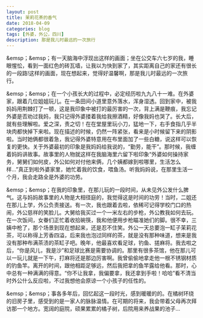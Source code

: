 ```yaml
---
layout: post
title: 茉莉花茶的香气
date: 2018-04-09
categories: blog
tags: [外婆，外公，四川] 
description: 那是我儿时最远的一次旅行
--- 
```

&emsp；&emsp；有一天脑海中浮现出这样的画面；坐在公交车六七岁的我，睡眼惺忪，看到一面红色的砖瓦墙，让我以为快到家了，其实距离自己的家还有很长的一段路!这样的画面，现在想起来，觉得好温馨啊，那是我儿时最远的一次旅行。

&emsp；&emsp；在一个小孩长大的过程中，必定经历啦九九八十一难。在外婆家，跟着几位姐姐玩儿。在一条田间小道里意外落水，浑身湿透。回到家中，被我妈妈用荆棘打了一顿，这是我印象中被打的最厉害的一次，背上满是鞭痕，我忘记外婆是否劝过我妈，我只记得外婆搂着我给我擦酒精，好像我妈也哭了。长大后，就有些理解啦。爱之深，责之切！在在堂屋里玩小刀，猛地一下，右手食指几乎半块肉都快掉下来啦。现在描述的时候，仍然一阵紧张，看来是小时候留下来的阴影啦。当时她俩都很着急，我记得外婆特意用在布里面加了一些白糖，说这样可以恢复的更快。关于外婆最初的印象是我妈妈给我说的，“勤劳，能干”。那时候，我缠着妈妈讲故事。故事里的人物就这样在我脑海里六留下啦印象“外婆如何操持家务，舅舅们如何皮，外公如何对付他来俩，几个姨都嫁到啦哪里，生活怎么样…”真正到啦外婆家里，她忙着我的饮食，喂鱼汤。听我妈妈说，在那里生活一个月，我会走路全是外婆的功劳。

&emsp；&emsp；在我的印象里，在那儿玩的一段时间，从未见外公发什么脾气。这与妈妈故事里的人物是大相径庭的，我觉得这是时间的功劳！当时，二姐还在那儿上学，外公负责接送。有一次，我也跟着去啦，依稀可记得学校门口的热闹，外公慈祥的笑脸儿。大舅给我买过一个一米左右的步枪，外公教我如何去玩。在一次饭间，女眷们正忙着收拾碗筷，我和他便用步枪瞄准她们的脚。很不幸，三姨中枪了，那个场景到现在想起来，还是忍不住笑。外公一天总要泡一缸子茉莉花茶，可以称得上芳香四溢，后来我也泡过同样的茶，就是没有那种味道，想来是我没有那种布满茶渍的茶缸子吧。晚年，他最喜欢看足球，钓鱼、搓麻将。我去啦之后，“你是风儿，我是沙”和足球比赛是需要协调的。那里有很多茶馆，他在那儿可以一玩儿就是一下午，打麻将还是那边厉害啊。我曾偷偷地拿走他一根不锈钢材质的钓鱼竿。离开的时间，跟他相距足够远，然后我把拿的鱼竿露给他看。那时，心中总有一种满满的得意。“你不让我拿，我偏要拿，我还拿到手啦！哈哈”看不清当时外公什么反应啦，不过我想他会原谅一个小孩子的任性的。

&emsp；&emsp；事各多年后，回忆起这一段时光，感到暖暖的的。在橘树环绕的旧房子里，感受到的是一家人的脉脉温情。在可期的将来，我会带着父母再次拜访那一个地方。宽阔的庭院，硕果累累的橘子树，后院用来养战果的池子…


